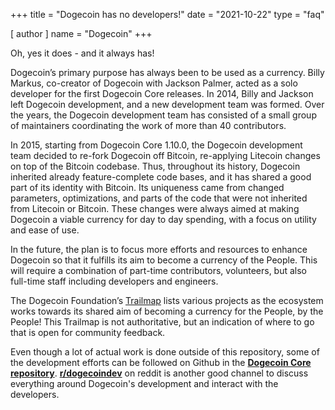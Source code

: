 +++
title = "Dogecoin has no developers!"
date = "2021-10-22"
type = "faq"

[ author ]
  name = "Dogecoin"
+++

Oh, yes it does - and it always has!  

Dogecoin’s primary purpose has always been to be used as a currency. Billy Markus, co-creator of Dogecoin with Jackson Palmer, acted as a solo developer for the first Dogecoin Core releases. In 2014, Billy and Jackson left Dogecoin development, and a new development team was formed.  Over the years, the Dogecoin development team has consisted of a small group of maintainers coordinating the work of more than 40 contributors.

In 2015, starting from Dogecoin Core 1.10.0, the Dogecoin development team decided to re-fork Dogecoin off Bitcoin, re-applying Litecoin changes on top of the Bitcoin codebase. Thus, throughout its history, Dogecoin inherited already feature-complete code bases, and it has shared a good part of its identity with Bitcoin. Its uniqueness came from changed parameters, optimizations, and parts of the code that were not inherited from Litecoin or Bitcoin. These changes were always aimed at making Dogecoin a viable currency for day to day spending, with a focus on utility and ease of use.

In the future, the plan is to focus more efforts and resources to enhance Dogecoin so that it fulfills its aim to become a currency of the People. This will require a combination of part-time contributors, volunteers, but also full-time staff including developers and engineers.   

The Dogecoin Foundation’s [Trailmap](https://dogecoin.org/trailmap/) lists various projects as the ecosystem works towards its shared aim of becoming a currency for the People, by the People! This Trailmap is not authoritative, but an indication of where to go that is open for community feedback.

Even though a lot of actual work is done outside of this repository, some of the development efforts can be followed on Github in the [**Dogecoin Core repository**](https://github.com/dogecoin/dogecoin). [**r/dogecoindev**](https://reddit.com/r/dogecoindev) on reddit is another good channel to discuss everything around Dogecoin's development and interact with the developers.
